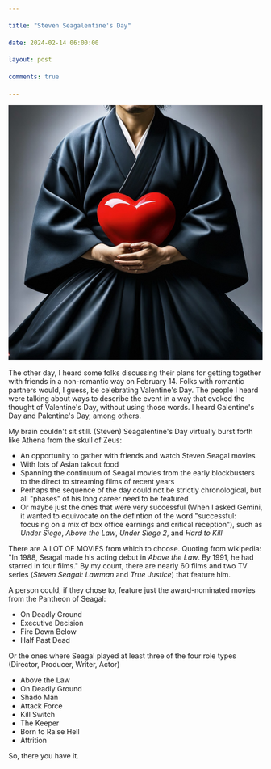 ```yaml
---

title: "Steven Seagalentine's Day"

date: 2024-02-14 06:00:00

layout: post

comments: true

---
```


 <img src="/images/Seagalentines-Day.jpeg" alt="Aikido practitioner holding a heart">


 The other day, I heard some folks discussing their plans for getting together with friends in a non-romantic way on February 14. Folks with romantic partners would, I guess, be celebrating Valentine's Day. The people I heard were talking about ways to describe the event in a way that evoked the thought of Valentine's Day, without using those words. I heard Galentine's Day and Palentine's Day, among others.

 My brain couldn't sit still. (Steven) Seagalentine's Day virtually burst forth like Athena from the skull of Zeus:

 - An opportunity to gather with friends and watch Steven Seagal movies
 - With lots of Asian takout food
 - Spanning the continuum of Seagal movies from the early blockbusters to the direct to streaming films of recent years
 - Perhaps the sequence of the day could not be strictly chronological, but all "phases" of his long career need to be featured
 - Or maybe just the ones that were very successful (When I asked Gemini, it wanted to equivocate on the defintion of the word "successful: focusing on a mix of box office earnings and critical reception"), such as *Under Siege*, *Above the Law*, *Under Siege 2*, and *Hard to Kill*

There are A LOT OF MOVIES from which to choose. Quoting from wikipedia: "In 1988, Seagal made his acting debut in *Above the Law*. By 1991, he had starred in four films." By my count, there are nearly 60 films and two TV series (*Steven Seagal: Lawman* and *True Justice*) that feature him. 

A person could, if they chose to, feature just the award-nominated movies from the Pantheon of Seagal:
- On Deadly Ground
- Executive Decision
- Fire Down Below
- Half Past Dead


Or the ones where Seagal played at least three of the four role types (Director, Producer, Writer, Actor)
- Above the Law
- On Deadly Ground
- Shado Man
- Attack Force
- Kill Switch
- The Keeper
- Born to Raise Hell
- Attrition

So, there you have it. 